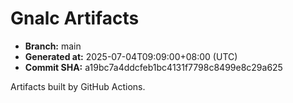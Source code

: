 # Gnalc Artifacts

- **Branch:** main
- **Generated at:** 2025-07-04T09:09:00+08:00 (UTC)
- **Commit SHA:** a19bc7a4ddcfeb1bc4131f7798c8499e8c29a625

Artifacts built by GitHub Actions.  
